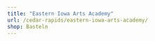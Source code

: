 ```yaml
---
title: "Eastern Iowa Arts Academy"
url: /cedar-rapids/eastern-iowa-arts-academy/
shop: Basteln
---
```


